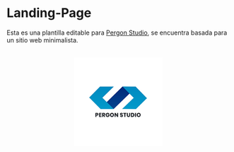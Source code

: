 # Landing-Page
Esta es una plantilla editable para [Pergon Studio](https://andersongb1007.github.io/PergonStudio/), se encuentra basada para un sitio web minimalista.


<p align="center"> <br>
  <a href="https://andersongb1007.github.io/PergonStudio">
      <img width="200" heigth="200" src="https://github.com/Pererita/Landing-Page/blob/main/assets/images/Logo%20README.png">
  </a>
</p>
